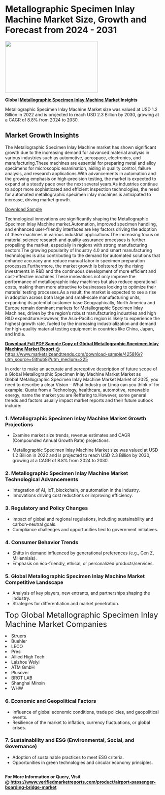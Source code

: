 <H1>Metallographic Specimen Inlay Machine Market Size, Growth and Forecast from 2024 - 2031</H1><img class="aligncenter size-medium wp-image-584254" src="https://thirdeyenews.in/wp-content/uploads/2024/09/Global-Market-Research-300x168.jpeg" alt="" width="300" height="168" /><p><strong>Global&nbsp;<a href="https://www.marketsizeandtrends.com/download-sample/425816/?utm_source=Github8j?utm_medium=225">Metallographic Specimen Inlay Machine Market</a> Insights</strong></p><p>Metallographic Specimen Inlay Machine Market size was valued at USD 1.2 Billion in 2022 and is projected to reach USD 2.3 Billion by 2030, growing at a CAGR of 8.8% from 2024 to 2030.</p><p><h2>Market Growth Insights</h2> <p>The Metallographic Specimen Inlay Machine market has shown significant growth due to the increasing demand for advanced material analysis in various industries such as automotive, aerospace, electronics, and manufacturing.These machines are essential for preparing metal and alloy specimens for microscopic examination, aiding in quality control, failure analysis, and research applications.With advancements in automation and the growing emphasis on high-precision testing, the market is expected to expand at a steady pace over the next several years.As industries continue to adopt more sophisticated and efficient inspection technologies, the need for automated metallographic specimen inlay machines is anticipated to increase, driving market growth.</p> <p><a href="sample_link">Download Sample</a></p> <p>Technological innovations are significantly shaping the Metallographic Specimen Inlay Machine market.Automation, improved specimen handling, and enhanced user-friendly interfaces are key factors driving the adoption of these machines in various industrial applications.The increasing focus on material science research and quality assurance processes is further propelling the market, especially in regions with strong manufacturing sectors.The growing popularity of Industry 4.0 and smart manufacturing technologies is also contributing to the demand for automated solutions that enhance accuracy and reduce manual labor in specimen preparation processes.Furthermore, the market growth is bolstered by the rising investments in R&D and the continuous development of more efficient and cost-effective machines.These innovations not only improve the performance of metallographic inlay machines but also reduce operational costs, making them more attractive to businesses looking to optimize their material testing processes.As a result, the market is expected to see a rise in adoption across both large and small-scale manufacturing units, expanding its potential customer base.Geographically, North America and Europe remain dominant markets for Metallographic Specimen Inlay Machines, driven by the region’s robust manufacturing industries and high R&D expenditure.However, the Asia-Pacific region is likely to experience the highest growth rate, fueled by the increasing industrialization and demand for high-quality material testing equipment in countries like China, Japan, and India.</p> <p><a href="more_info_link"></p><p><span class=""><strong>Download Full PDF Sample Copy of Global Metallographic Specimen Inlay Machine Market Report</strong> @ <a href="https://www.marketsizeandtrends.com/download-sample/425816/?utm_source=Github8j?utm_medium=225" target="_blank">https://www.marketsizeandtrends.com/download-sample/425816/?utm_source=Github8j?utm_medium=225</a></span></p><p>In order to make an accurate and perceptive description of future scope of a Global&nbsp;Metallographic Specimen Inlay Machine Market Market as Global&nbsp;Metallographic Specimen Inlay Machine Market Market of 2025, you need to describe a clear Vision &ndash; What Industry or Linda can you think of for example: Quote from a Technology, healthcare, automotive, renewable energy, name the market you are Reffering to.However, some general trends and factors usually impact market reports and their future outlook include:</p><h3>1.&nbsp;<strong>Metallographic Specimen Inlay Machine Market Growth Projections</strong></h3><ul><li>Examine market size trends, revenue estimates and CAGR (Compounded Annual Growth Rate) projections.</li><li><p>Metallographic Specimen Inlay Machine Market size was valued at USD 1.2 Billion in 2022 and is projected to reach USD 2.3 Billion by 2030, growing at a CAGR of 8.8% from 2024 to 2030.</p></li></ul><h3>2.&nbsp;<strong>Metallographic Specimen Inlay Machine Market Technological Advancements</strong></h3><ul><li>Integration of AI, IoT, blockchain, or automation in the industry.</li><li>Innovations driving cost reductions or improving efficiency.</li></ul><h3>3.&nbsp;<strong>Regulatory and Policy Changes</strong></h3><ul><li>Impact of global and regional regulations, including sustainability and carbon-neutral goals.</li><li>Compliance challenges and opportunities tied to government initiatives.</li></ul><h3>4.&nbsp;<strong>Consumer Behavior Trends</strong></h3><ul><li>Shifts in demand influenced by generational preferences (e.g., Gen Z, Millennials).</li><li>Emphasis on eco-friendly, ethical, or personalized products/services.</li></ul><h3>5.&nbsp;<strong>Global Metallographic Specimen Inlay Machine Market Competitive Landscape</strong></h3><ul><li>Analysis of key players, new entrants, and partnerships shaping the industry.</li><li>Strategies for differentiation and market penetration.</li></ul><p data-pm-slice="1 1 []"><span style="color: inherit; font-family: inherit; font-size: 25px;">Top Global Metallographic Specimen Inlay Machine Market Companies</span></p><div class="" data-test-id=""><p><li>Struers</li><li> Buehler</li><li> LECO</li><li> Presi</li><li> Allied High Tech</li><li> Laizhou Weiyi</li><li> ATM GmbH</li><li> Plusover</li><li> BROT LAB</li><li> Shanghai Minxin</li><li> WHW</li></p></div><h3>6.&nbsp;<strong>Economic and Geopolitical Factors</strong></h3><ul><li>Influence of global economic conditions, trade policies, and geopolitical events.</li><li>Resilience of the market to inflation, currency fluctuations, or global crises.</li></ul><h3>7.&nbsp;<strong>Sustainability and ESG (Environmental, Social, and Governance)</strong></h3><ul><li>Adoption of sustainable practices to meet ESG criteria.</li><li>Opportunities in green technologies and circular economy principles.</li></ul><h2><strong style="font-size: 14px;">For More Information or Query, Visit @&nbsp;</strong><a style="background-color: #ffffff; font-size: 14px;" href="https://www.marketsizeandtrends.com/report/metallographic-specimen-inlay-machine-market/" target="_blank">https://www.verifiedmarketreports.com/product/airport-passenger-boarding-bridge-market</a></h2>